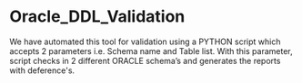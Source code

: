 # Oracle_DDL_Validation
We have automated this tool for validation using a PYTHON script which accepts 2 parameters i.e. Schema name and Table list. With this parameter, script checks in 2 different ORACLE schema’s and generates the reports with deference's. 
